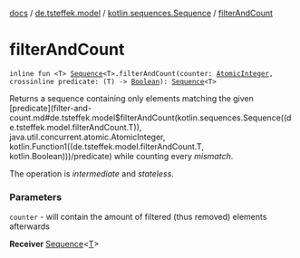 [docs](../../index.md) / [de.tsteffek.model](../index.md) / [kotlin.sequences.Sequence](index.md) / [filterAndCount](./filter-and-count.md)

# filterAndCount

`inline fun <T> `[`Sequence`](https://kotlinlang.org/api/latest/jvm/stdlib/kotlin.sequences/-sequence/index.html)`<T>.filterAndCount(counter: `[`AtomicInteger`](https://docs.oracle.com/javase/8/docs/api/java/util/concurrent/atomic/AtomicInteger.html)`, crossinline predicate: (T) -> `[`Boolean`](https://kotlinlang.org/api/latest/jvm/stdlib/kotlin/-boolean/index.html)`): `[`Sequence`](https://kotlinlang.org/api/latest/jvm/stdlib/kotlin.sequences/-sequence/index.html)`<T>`

Returns a sequence containing only elements matching the given [predicate](filter-and-count.md#de.tsteffek.model$filterAndCount(kotlin.sequences.Sequence((de.tsteffek.model.filterAndCount.T)), java.util.concurrent.atomic.AtomicInteger, kotlin.Function1((de.tsteffek.model.filterAndCount.T, kotlin.Boolean)))/predicate)
while counting every *mismatch*.

The operation is *intermediate* and *stateless*.

### Parameters

`counter` - will contain the amount of filtered (thus removed) elements
afterwards

**Receiver**
[Sequence](https://kotlinlang.org/api/latest/jvm/stdlib/kotlin.sequences/-sequence/index.html)&lt;[T](filter-and-count.md#T)&gt;

